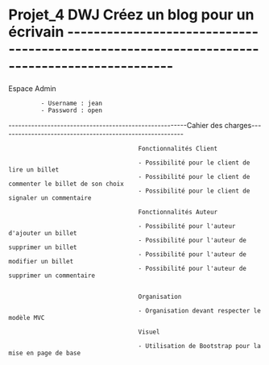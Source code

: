# Projet_4 DWJ Créez un blog pour un écrivain --------------------------------------------------------------------------------------------

Espace Admin
                                            
             - Username : jean
             - Password : open          
                               

-------------------------------------------------------Cahier des charges---------------------------------------------------------
                                        
                                        
                                        Fonctionnalités Client
                                            
                                        - Possibilité pour le client de lire un billet
                                        - Possibilité pour le client de commenter le billet de son choix          
                                        - Possibilité pour le client de signaler un commentaire              
                                                       
                                        Fonctionnalités Auteur
                                                      
                                        - Possibilité pour l'auteur d'ajouter un billet
                                        - Possibilité pour l'auteur de supprimer un billet
                                        - Possibilité pour l'auteur de modifier un billet
                                        - Possibilité pour l'auteur de supprimer un commentaire             
                                                          
                                                          
                                        Organisation 
                                                       
                                        - Organisation devant respecter le modèle MVC              
                                                
                                        Visuel
                                                       
                                        - Utilisation de Bootstrap pour la mise en page de base
                                        
                                        
